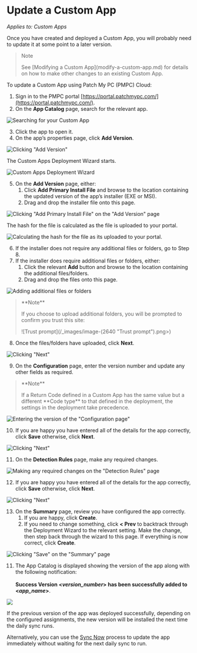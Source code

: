 # Update a Custom App

_Applies to: Custom Apps_

Once you have created and deployed a Custom App, you will probably need to update it at some point to a later version.

> Note
>
> See \[Modifying a Custom App]\(modify-a-custom-app.md) for details on how to make other changes to an existing Custom App.

To update a Custom App using Patch My PC (PMPC) Cloud:

1. Sign in to the PMPC portal [https://portal.patchmypc.com/](https://portal.patchmypc.com/).
2. On the **App Catalog** page, search for the relevant app.

![Searching for your Custom App](../../_images/image-\(472\).png)

3. Click the app to open it.
4. On the app’s properties page, click **Add Version**.

![Clicking "Add Version"](../../_images/image-\(473\).png)

The Custom Apps Deployment Wizard starts.

![Custom Apps Deployment Wizard](../../_images/image-\(2636\).png)

5. On the **Add Version** page, either:
   1. Click **Add Primary Install File** and browse to the location containing the updated version of the app’s installer (EXE or MSI).
   2. Drag and drop the installer file onto this page.

![Clicking "Add Primary Install File" on the "Add Version" page](../../_images/image-\(2637\).png)

The hash for the file is calculated as the file is uploaded to your portal.

![Calculating the hash for the file as its uploaded to your portal.](../../_images/image-\(2638\).png)

6. If the installer does not require any additional files or folders, go to Step 8.
7. If the installer does require additional files or folders, either:
   1. Click the relevant **Add** button and browse to the location containing the additional files/folders.
   2. Drag and drop the files onto this page.

![Adding additional files or folders](../../_images/image-\(2639\).png)

> \*\*Note\*\*
>
> If you choose to upload additional folders, you will be prompted to confirm you trust this site:
>
> !\[Trust prompt]\(/\_images/image-(2640 "Trust prompt").png>)

8. Once the files/folders have uploaded, click **Next**.

![Clicking "Next"](../../_images/image-\(2641\).png)

9. On the **Configuration** page, enter the version number and update any other fields as required.

> \*\*Note\*\*
>
> If a Return Code defined in a Custom App has the same value but a different \*\*Code type\*\* to that defined in the deployment, the settings in the deployment take precedence.

![Entering the version of the "Configuration page"](../../_images/image-\(2642\).png)

10. If you are happy you have entered all of the details for the app correctly, click **Save** otherwise, click **Next**.

![Clicking "Next"](../../_images/image-\(2643\).png)

11. On the **Detection Rules** page, make any required changes.

![Making any required changes on the "Detection Rules" page](../../_images/image-\(2644\).png)

12. If you are happy you have entered all of the details for the app correctly, click **Save** otherwise, click **Next**.

![Clicking "Next"](../../_images/image-\(2645\).png)

13. On the **Summary** page, review you have configured the app correctly.
    1. If you are happy, click **Create**.
    2. If you need to change something, click **< Prev** to backtrack through the Deployment Wizard to the relevant setting. Make the change, then step back through the wizard to this page. If everything is now correct, click **Create**.

![Clicking "Save" on the "Summary" page](../../_images/image-\(2646\).png)

11. The App Catalog is displayed showing the version of the app along with the following notification:\
    \
    **Success Version <**_**version\_number**_**> has been successfully added to <**_**app\_name**_**>**.

![](../../_images/image-\(483\).png)

If the previous version of the app was deployed successfully, depending on the configured assignments, the new version will be installed the next time the daily sync runs.

Alternatively, you can use the [Sync Now](../cloud-deployments/manage-updates-in-cloud/sync-now-cloud-feature.md) process to update the app immediately without waiting for the next daily sync to run.
